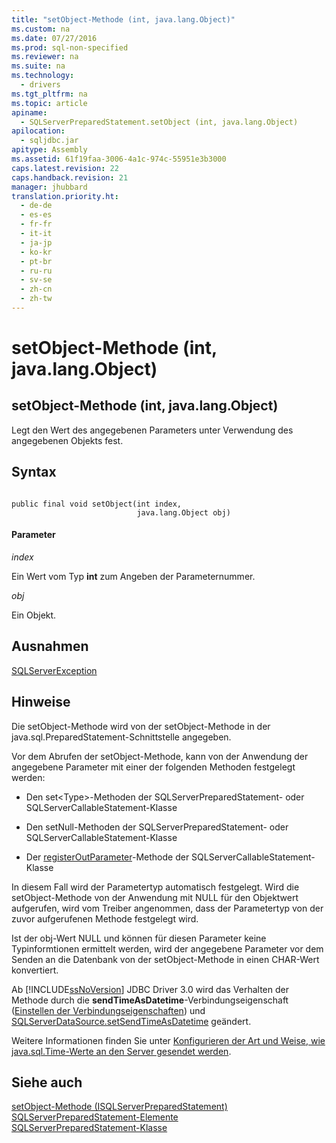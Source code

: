 ```yaml
---
title: "setObject-Methode (int, java.lang.Object)"
ms.custom: na
ms.date: 07/27/2016
ms.prod: sql-non-specified
ms.reviewer: na
ms.suite: na
ms.technology: 
  - drivers
ms.tgt_pltfrm: na
ms.topic: article
apiname: 
  - SQLServerPreparedStatement.setObject (int, java.lang.Object)
apilocation: 
  - sqljdbc.jar
apitype: Assembly
ms.assetid: 61f19faa-3006-4a1c-974c-55951e3b3000
caps.latest.revision: 22
caps.handback.revision: 21
manager: jhubbard
translation.priority.ht: 
  - de-de
  - es-es
  - fr-fr
  - it-it
  - ja-jp
  - ko-kr
  - pt-br
  - ru-ru
  - sv-se
  - zh-cn
  - zh-tw
---
```

# setObject-Methode (int, java.lang.Object)
    
## setObject\-Methode \(int, java.lang.Object\)  
 Legt den Wert des angegebenen Parameters unter Verwendung des angegebenen Objekts fest.  
  
## Syntax  
  
```  
  
public final void setObject(int index,  
                            java.lang.Object obj)  
```  
  
#### Parameter  
 *index*  
  
 Ein Wert vom Typ **int** zum Angeben der Parameternummer.  
  
 *obj*  
  
 Ein Objekt.  
  
## Ausnahmen  
 [SQLServerException](../content/SQLServerException-Class.md)  
  
## Hinweise  
 Die setObject\-Methode wird von der setObject\-Methode in der java.sql.PreparedStatement\-Schnittstelle angegeben.  
  
 Vor dem Abrufen der setObject\-Methode, kann von der Anwendung der angegebene Parameter mit einer der folgenden Methoden festgelegt werden:  
  
-   Den set\<Type\>\-Methoden der SQLServerPreparedStatement\- oder SQLServerCallableStatement\-Klasse  
  
-   Den setNull\-Methoden der SQLServerPreparedStatement\- oder SQLServerCallableStatement\-Klasse  
  
-   Der [registerOutParameter](../content/registerOutParameter-Method--SQLServerCallableStatement-.md)\-Methode der SQLServerCallableStatement\-Klasse  
  
 In diesem Fall wird der Parametertyp automatisch festgelegt. Wird die setObject\-Methode von der Anwendung mit NULL für den Objektwert aufgerufen, wird vom Treiber angenommen, dass der Parametertyp von der zuvor aufgerufenen Methode festgelegt wird.  
  
 Ist der obj\-Wert NULL und können für diesen Parameter keine Typinformtionen ermittelt werden, wird der angegebene Parameter vor dem Senden an die Datenbank von der setObject\-Methode in einen CHAR\-Wert konvertiert.  
  
 Ab [!INCLUDE[ssNoVersion](../content/includes/ssNoVersion_md.md)] JDBC Driver 3.0 wird das Verhalten der Methode durch die **sendTimeAsDatetime**\-Verbindungseigenschaft \([Einstellen der Verbindungseigenschaften](../content/Setting-the-Connection-Properties.md)\) und [SQLServerDataSource.setSendTimeAsDatetime](../content/setSendTimeAsDatetime-Method--SQLServerDataSource-.md) geändert.  
  
 Weitere Informationen finden Sie unter [Konfigurieren der Art und Weise, wie java.sql.Time-Werte an den Server gesendet werden](../content/Configuring-How-java.sql.Time-Values-are-Sent-to-the-Server.md).  
  
## Siehe auch  
 [setObject-Methode &#40;ISQLServerPreparedStatement&#41;](../content/setObject-Method--SQLServerPreparedStatement-.md)   
 [SQLServerPreparedStatement-Elemente](../content/SQLServerPreparedStatement-Members.md)   
 [SQLServerPreparedStatement-Klasse](../content/SQLServerPreparedStatement-Class.md)  
  
  